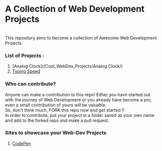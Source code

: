 # A Collection of Web Development Projects
<br>
This repository aims to become a collection of Awesome Web Development Projects.<br>

### List of Projects :
1. [Analog Clock](/Cool_WebDev_Projects/Analog Clock/)
2. [Typing Speed](https://github.com/swati-gwc/Cool_WebDev_Projects/tree/main/Typing%20Test)

### Who can contribute? </br>
Anyone can make a contribution to this repo! Either you have started out with the journey of Web Development or you already have become a pro, even a small contribution of yours will be valuable.</br> So, don't think much, FORK this repo now and get started !!</br>
In order to contribute, put your project in a folder saved as your own name and add to the forked repo and make a pull request. </br>

### Sites to showcase your Web-Dev Projects</br>
1. [CodePen](https://codepen.io/your-work)


